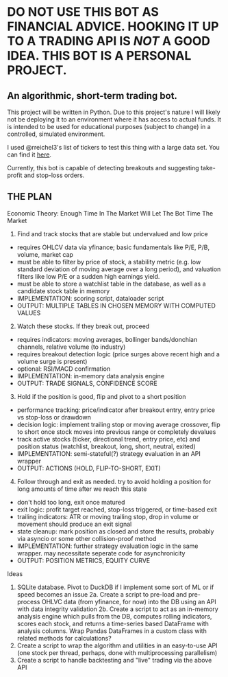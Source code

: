 # DO NOT USE THIS BOT AS FINANCIAL ADVICE. HOOKING IT UP TO A TRADING API IS *NOT* A GOOD IDEA. THIS BOT IS A PERSONAL PROJECT. 
## An algorithmic, short-term trading bot.
This project will be written in Python.
Due to this project's nature I will likely not be deploying it to an environment where it has access to actual funds. It is intended to be used for educational purposes (subject to change) in a controlled, simulated environment.

I used @rreichel3's list of tickers to test this thing with a large data set. You can find it [here](https://github.com/rreichel3/US-Stock-Symbols).

Currently, this bot is capable of detecting breakouts and suggesting take-profit and stop-loss orders.

## THE PLAN
Economic Theory: Enough Time In The Market Will Let The Bot Time The Market
1. Find and track stocks that are stable but undervalued and low price
- requires OHLCV data via yfinance; basic fundamentals like P/E, P/B, volume, market cap
- must be able to filter by price of stock, a stability metric (e.g. low standard deviation of moving average over a long period), and valuation filters like low P/E or a sudden high earnings yield.
- must be able to store a watchlist table in the database, as well as a candidate stock table in memory
- IMPLEMENTATION: scoring script, dataloader script
- OUTPUT: MULTIPLE TABLES IN CHOSEN MEMORY WITH COMPUTED VALUES

2. Watch these stocks. If they break out, proceed
- requires indicators: moving averages, bollinger bands/donchian channels, relative volume (to industry)
- requires breakout detection logic (price surges above recent high and a volume surge is present)
- optional: RSI/MACD confirmation
- IMPLEMENTATION: in-memory data analysis engine
- OUTPUT: TRADE SIGNALS, CONFIDENCE SCORE

3. Hold if the position is good, flip and pivot to a short position
- performance tracking: price/indicator after breakout entry, entry price vs stop-loss or drawdown
- decision logic: implement trailing stop or moving average crossover, flip to short once stock moves into previous range or completely devalues
- track active stocks (ticker, directional trend, entry price, etc) and position status (watchlist, breakout, long, short, neutral, exited)
- IMPLEMENTATION: semi-stateful(?) strategy evaluation in an API wrapper
- OUTPUT: ACTIONS (HOLD, FLIP-TO-SHORT, EXIT)

4. Follow through and exit as needed. try to avoid holding a position for long amounts of time after we reach this state
- don't hold too long, exit once matured
- exit logic: profit target reached, stop-loss triggered, or time-based exit
- trailing indicators: ATR or moving trailing stop, drop in volume or movement should produce an exit signal
- state cleanup: mark position as closed and store the results, probably via asyncio or some other collision-proof method
- IMPLEMENTATION: further strategy evaluation logic in the same wrapper. may necessitate seperate code for asynchronicity
- OUTPUT: POSITION METRICS, EQUITY CURVE


Ideas
1. SQLite database. Pivot to DuckDB if I implement some sort of ML or if speed becomes an issue
2a. Create a script to pre-load and pre-process OHLVC data (from yfinance, for now) into the DB using an API with data integrity validation
2b. Create a script to act as an in-memory analysis engine which pulls from the DB, computes rolling indicators, scores each stock, and returns a time-series based DataFrame with analysis columns. Wrap Pandas DataFrames in a custom class with related methods for calculations?
3. Create a script to wrap the algorithm and utilities in an easy-to-use API (one stock per thread, perhaps, done with multiprocessing parallelism)
4. Create a script to handle backtesting and "live" trading via the above API
